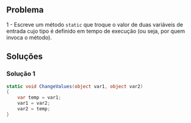 ## Problema

1 - Escreve um método `static` que troque o valor de duas variáveis de entrada
cujo tipo é definido em tempo de execução (ou seja, por quem invoca o método).

## Soluções

### Solução 1

```cs
static void ChangeValues(object var1, object var2)
{
	var temp = var1;
	var1 = var2;
	var2 = temp;
}
```